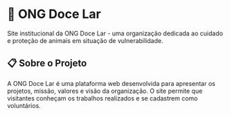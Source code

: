 # 🐾 ONG Doce Lar

Site institucional da ONG Doce Lar - uma organização dedicada ao cuidado e proteção de animais em situação de vulnerabilidade.

## 📋 Sobre o Projeto

A ONG Doce Lar é uma plataforma web desenvolvida para apresentar os projetos, missão, valores e visão da organização. O site permite que visitantes conheçam os trabalhos realizados e se cadastrem como voluntários.
